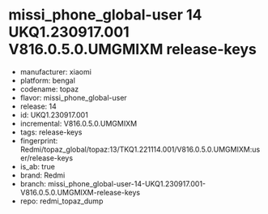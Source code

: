 # missi_phone_global-user 14 UKQ1.230917.001 V816.0.5.0.UMGMIXM release-keys
- manufacturer: xiaomi
- platform: bengal
- codename: topaz
- flavor: missi_phone_global-user
- release: 14
- id: UKQ1.230917.001
- incremental: V816.0.5.0.UMGMIXM
- tags: release-keys
- fingerprint: Redmi/topaz_global/topaz:13/TKQ1.221114.001/V816.0.5.0.UMGMIXM:user/release-keys
- is_ab: true
- brand: Redmi
- branch: missi_phone_global-user-14-UKQ1.230917.001-V816.0.5.0.UMGMIXM-release-keys
- repo: redmi_topaz_dump
